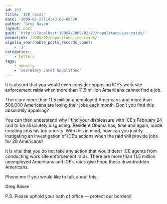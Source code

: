 ```yaml
---
id: 163
title: 'ICE raids'
date: '2009-02-27T14:43:00-08:00'
author: 'Greg Raven'
layout: post
guid: 'http://localhost:10004/2009/02/27/napolitano-ice-raids/'
permalink: /2009/02/napolitano-ice-raids/
algolia_searchable_posts_records_count:
    - '1'
categories:
    - Letters
tags:
    - amnesty
    - 'Secretary Janet Napolitano'
---
```


It is absurd that you would even consider opposing ICE’s work site enforcement raids when more than 11.5 million Americans cannot find a job.

There are more than 11.5 million unemployed Americans and more than 500,000 Americans are losing their jobs each month. Don’t you find this absolutely appalling?

You can then understand why I find your displeasure with ICE’s February 24 raid to be absolutely disgusting. Resident Obama has, time and again, made creating jobs his top priority. With this in mind, how can you justify instigating an investigation of ICE’s actions when the raid will provide jobs for 28 Americans?

It is vital that you do not take any action that would deter ICE agents from conducting work site enforcement raids. There are more than 11.5 million unemployed Americans and ICE’s raids give hope these downtrodden Americans.

Phone me if you would like to talk about this,

Greg Raven

P.S. Please uphold your oath of office — protect our borders!